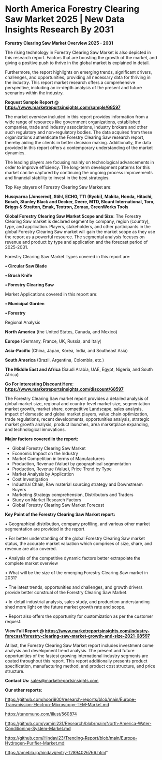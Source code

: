 # North America Forestry Clearing Saw Market 2025 | New Data Insights Research By 2031

<Strong> Forestry Clearing Saw Market Overview 2025 - 2031</strong>

The rising technology in Forestry Clearing Saw Market is also depicted in this research report. Factors that are boosting the growth of the market, and giving a positive push to thrive in the global market is explained in detail.

Furthermore, the report highlights on emerging trends, significant drivers, challenges, and opportunities, providing all necessary data for thriving in the industry. This report market research offers a comprehensive perspective, including an in-depth analysis of the present and future scenarios within the industry.

<strong>Request Sample Report @ <a href=https://www.marketreportsinsights.com/sample/68597>https://www.marketreportsinsights.com/sample/68597</a></strong>

The market overview included in this report provides information from a wide range of resources like government organizations, established companies, trade and industry associations, industry brokers and other such regulatory and non-regulatory bodies. The data acquired from these organizations authenticate the Forestry Clearing Saw research report, thereby aiding the clients in better decision making. Additionally, the data provided in this report offers a contemporary understanding of the market dynamics.

The leading players are focusing mainly on technological advancements in order to improve efficiency. The long-term development patterns for this market can be captured by continuing the ongoing process improvements and financial stability to invest in the best strategies.

Top Key players of Forestry Clearing Saw Market are:

<strong>Husqvarna (Jonsered), Stihl, ECHO, TTI (Ryobi), Makita, Honda, Hitachi, Bosch, Stanley Black and Decker, Deere, MTD, Blount International, Toro, Briggs & Stratton, Emak, Textron, Zomax, GreenWorks Tools</strong>

<strong><b>Global Forestry Clearing Saw Market Scope and Size:</b></strong>
The Forestry Clearing Saw market is declared segment by company, region (country), type, and application. Players, stakeholders, and other participants in the global Forestry Clearing Saw market will gain the market scope as they use the report as a powerful resource. The segmental analysis focuses on revenue and product by type and application and the forecast period of 2025-2031.

Forestry Clearing Saw Market Types covered in this report are:

<strong>• Circular Saw Blade

• Brush Knife

• Forestry Clearing Saw</strong>

Market Applications covered in this report are:

<strong>• Municipal Garden

• Forestry</strong> 

Regional Analysis

<strong>North America</strong> (the United States, Canada, and Mexico)

<strong>Europe</strong> (Germany, France, UK, Russia, and Italy)

<strong>Asia-Pacific</strong> (China, Japan, Korea, India, and Southeast Asia)

<strong>South America</strong> (Brazil, Argentina, Colombia, etc.)

<strong>The Middle East and Africa</strong> (Saudi Arabia, UAE, Egypt, Nigeria, and South Africa)

<strong>Go For Interesting Discount Here: <a href=https://www.marketreportsinsights.com/discount/68597>https://www.marketreportsinsights.com/discount/68597</a></strong>

The Forestry Clearing Saw market report provides a detailed analysis of global market size, regional and country-level market size, segmentation market growth, market share, competitive Landscape, sales analysis, impact of domestic and global market players, value chain optimization, trade regulations, recent developments, opportunities analysis, strategic market growth analysis, product launches, area marketplace expanding, and technological innovations.

<strong><b>Major factors covered in the report:</b></strong>
<ul>
  <li>Global Forestry Clearing Saw Market </li>
  <li>Economic Impact on the Industry</li>
  <li>Market Competition in terms of Manufacturers</li>
  <li>Production, Revenue (Value) by geographical segmentation</li>
  <li>Production, Revenue (Value), Price Trend by Type</li>
  <li>Market Analysis by Application</li>
  <li>Cost Investigation</li>
  <li>Industrial Chain, Raw material sourcing strategy and Downstream Buyers</li>
  <li>Marketing Strategy comprehension, Distributors and Traders</li>
  <li>Study on Market Research Factors</li>
  <li>Global Forestry Clearing Saw Market Forecast</li>
</ul>

<strong><b>Key Point of the Forestry Clearing Saw Market report:</b></strong>

• Geographical distribution, company profiling, and various other market segmentation are provided in the report.

• For better understanding of the global Forestry Clearing Saw market status, the accurate market valuation which comprises of size, share, and revenue are also covered.

• Analysis of the competitive dynamic factors better extrapolate the complete market overview

• What will be the size of the emerging Forestry Clearing Saw market in 2031?

• The latest trends, opportunities and challenges, and growth drivers provide better construal of the Forestry Clearing Saw Market.

• In-detail industrial analysis, sales study, and production understanding shed more light on the future market growth rate and scope.

• Report also offers the opportunity for customization as per the customer request.

<strong><b>View Full Report @ <a href=https://www.marketreportsinsights.com/industry-forecast/forestry-clearing-saw-market-growth-and-size-2021-68597>https://www.marketreportsinsights.com/industry-forecast/forestry-clearing-saw-market-growth-and-size-2021-68597</a></b></strong>


At last, the Forestry Clearing Saw Market report includes investment come analysis and development trend analysis. The present and future opportunities of the fastest growing international industry segments are coated throughout this report. This report additionally presents product specification, manufacturing method, and product cost structure, and price structure.

<strong>Contact Us:</strong>
sales@marketreportsinsights.com

<strong>Our other reports:</strong>

<a href=https://github.com/noori900/research-reports/blob/main/Europe-Transmission-Electron-Microscopy-TEM-Market.md>https://github.com/noori900/research-reports/blob/main/Europe-Transmission-Electron-Microscopy-TEM-Market.md</a>

<a href=https://tanomuno.com/illust/560874>https://tanomuno.com/illust/560874</a>

<a href=https://github.com/yamini231/Research/blob/main/North-America-Water-Conditioning-System-Market.md>https://github.com/yamini231/Research/blob/main/North-America-Water-Conditioning-System-Market.md</a>

<a href=https://github.com/Hindavi23/Trending-Report/blob/main/Europe-Hydrogen-Purifier-Market.md>https://github.com/Hindavi23/Trending-Report/blob/main/Europe-Hydrogen-Purifier-Market.md</a>

<a href=https://ameblo.jp/hindavi/entry-12894026766.html>https://ameblo.jp/hindavi/entry-12894026766.html</a>"
